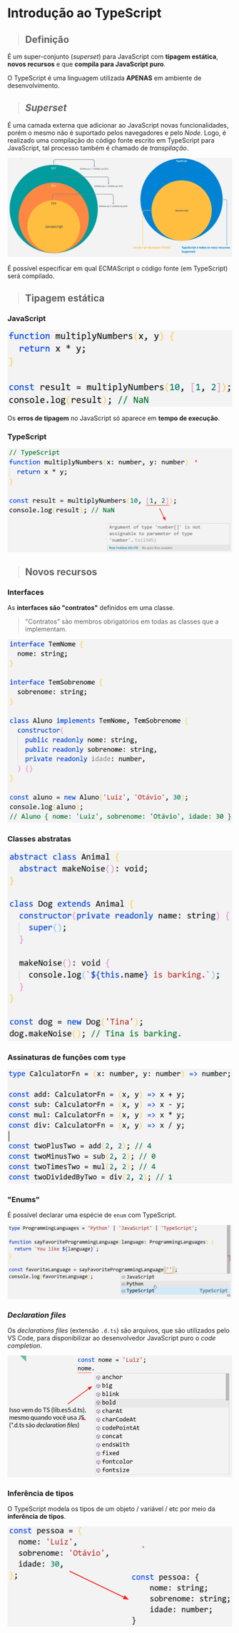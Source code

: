 # Introdução ao TypeScript

> ## **Definição**

É um super-conjunto (_superset_) para JavaScript com **tipagem estática**, **novos recursos** e que **compila para JavaScript puro**.

O TypeScript é uma linguagem utilizada **APENAS** em ambiente de desenvolvimento.

> ## **_Superset_**

É uma camada externa que adicionar ao JavaScript novas funcionalidades, porém o mesmo não é suportado pelos navegadores e pelo _Node_. Logo, é realizado uma compilação do código fonte escrito em TypeScript para JavaScript, tal processo também é chamado de _transpilação_.

![](./assets/representacao-superset.png)

É possível especificar em qual ECMAScript o código fonte (em TypeScript) será compilado.

> ## **Tipagem estática**

### **JavaScript**

![](./assets/tipagem-estatica-js.png)

Os **erros de tipagem** no JavaScript só aparece em **tempo de execução**.

### **TypeScript**

![](./assets/tipagem-estatica-ts.png)

> ## **Novos recursos**

### **Interfaces**

As **interfaces são "contratos"** definidos em uma classe.

> "Contratos" são membros obrigatórios em todas as classes que a implementam.

![](./assets/interfaces-ts.png)

### **Classes abstratas**

![](./assets/classes-abstratas-ts.png)

### **Assinaturas de funções com `type`**

![](./assets/types-ts.png)

### **"Enums"**

É possível declarar uma espécie de `enum` com TypeScript.

![](./assets/enum-ts.png)

### **_Declaration files_**

Os _declarations files_ (extensão `.d.ts`) são arquivos, que são utilizados pelo VS Code, para disponibilizar ao desenvolvedor JavaScript puro o _code completion_.

![](./assets/declaration-files.png)

### **Inferência de tipos**

O TypeScript modela os tipos de um objeto / variável / etc por meio da **inferência de tipos**.

![](./assets/inferencia-de-tipos-ts.png)
